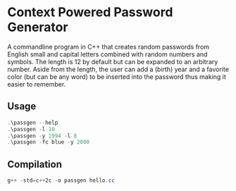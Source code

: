 # Context Powered Password Generator

A commandline program in C++ that creates random passwords from English small and capital letters combined with random numbers and symbols. The length is 12 by default but can be expanded to an arbitrary number. Aside from the length, the user can add a (birth) year and a favorite color (but can be any word) to be inserted into the password thus making it easier to remember. 

## Usage

```powershell
.\passgen --help
.\passgen -l 10
.\passgen -y 1994 -l 8
.\passgen -fc blue -y 2000
```
## Compilation
```powershell
g++ -std=c++2c -o passgen hello.cc
```